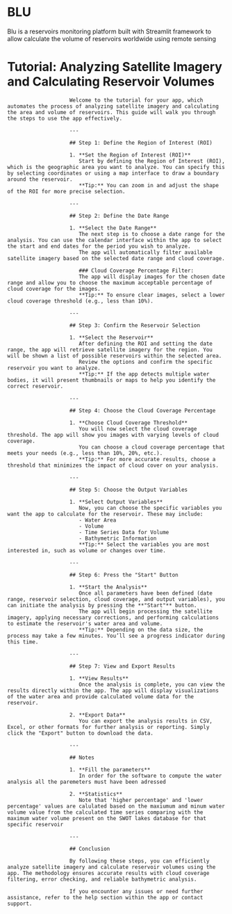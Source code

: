 # BLU
Blu is a reservoirs monitoring platform built with Streamlit framework to allow calculate the volume of reservoirs worldwide using remote sensing




# Tutorial: Analyzing Satellite Imagery and Calculating Reservoir Volumes
                        
                        Welcome to the tutorial for your app, which automates the process of analyzing satellite imagery and calculating the area and volume of reservoirs. This guide will walk you through the steps to use the app effectively.
                        
                        ---
                        
                        ## Step 1: Define the Region of Interest (ROI)
                        
                        1. **Set the Region of Interest (ROI)**  
                           Start by defining the Region of Interest (ROI), which is the geographic area you want to analyze. You can specify this by selecting coordinates or using a map interface to draw a boundary around the reservoir.  
                           **Tip:** You can zoom in and adjust the shape of the ROI for more precise selection.
                        
                        ---
                        
                        ## Step 2: Define the Date Range
                        
                        1. **Select the Date Range**  
                           The next step is to choose a date range for the analysis. You can use the calendar interface within the app to select the start and end dates for the period you wish to analyze.  
                           The app will automatically filter available satellite imagery based on the selected date range and cloud coverage.
                        
                           ### Cloud Coverage Percentage Filter:  
                           The app will display images for the chosen date range and allow you to choose the maximum acceptable percentage of cloud coverage for the images.  
                           **Tip:** To ensure clear images, select a lower cloud coverage threshold (e.g., less than 10%).
                        
                        ---
                        
                        ## Step 3: Confirm the Reservoir Selection
                        
                        1. **Select the Reservoir**  
                           After defining the ROI and setting the date range, the app will retrieve satellite imagery for the region. You will be shown a list of possible reservoirs within the selected area.  
                           Review the options and confirm the specific reservoir you want to analyze.  
                           **Tip:** If the app detects multiple water bodies, it will present thumbnails or maps to help you identify the correct reservoir.
                        
                        ---
                        
                        ## Step 4: Choose the Cloud Coverage Percentage
                        
                        1. **Choose Cloud Coverage Threshold**  
                           You will now select the cloud coverage threshold. The app will show you images with varying levels of cloud coverage.  
                           You can choose a cloud coverage percentage that meets your needs (e.g., less than 10%, 20%, etc.).  
                           **Tip:** For more accurate results, choose a threshold that minimizes the impact of cloud cover on your analysis.
                        
                        ---
                        
                        ## Step 5: Choose the Output Variables
                        
                        1. **Select Output Variables**  
                           Now, you can choose the specific variables you want the app to calculate for the reservoir. These may include:
                           - Water Area
                           - Volume
                           - Time Series Data for Volume
                           - Bathymetric Information  
                           **Tip:** Select the variables you are most interested in, such as volume or changes over time.
                        
                        ---
                        
                        ## Step 6: Press the "Start" Button
                        
                        1. **Start the Analysis**  
                           Once all parameters have been defined (date range, reservoir selection, cloud coverage, and output variables), you can initiate the analysis by pressing the **"Start"** button.  
                           The app will begin processing the satellite imagery, applying necessary corrections, and performing calculations to estimate the reservoir's water area and volume.  
                           **Tip:** Depending on the data size, the process may take a few minutes. You’ll see a progress indicator during this time.
                        
                        ---
                        
                        ## Step 7: View and Export Results
                        
                        1. **View Results**  
                           Once the analysis is complete, you can view the results directly within the app. The app will display visualizations of the water area and provide calculated volume data for the reservoir.
                        
                        2. **Export Data**  
                           You can export the analysis results in CSV, Excel, or other formats for further analysis or reporting. Simply click the "Export" button to download the data.
                        
                        ---
                        
                        ## Notes
                        
                        1. **Fill the parameters**
                           In order for the software to compute the water analysis all the paremeters must have been adressed
                           
                        2. **Statistics**  
                           Note that 'higher percentage' and 'lower percentage' values are calulated based on the maxiumum and minum water volume value from the calculated time series comparing with the maximum water volume present on the SWOT lakes database for that specific reservoir
                        
                        ---
                        
                        ## Conclusion
                        
                        By following these steps, you can efficiently analyze satellite imagery and calculate reservoir volumes using the app. The methodology ensures accurate results with cloud coverage filtering, error checking, and reliable bathymetric analysis.
                        
                        If you encounter any issues or need further assistance, refer to the help section within the app or contact support.
